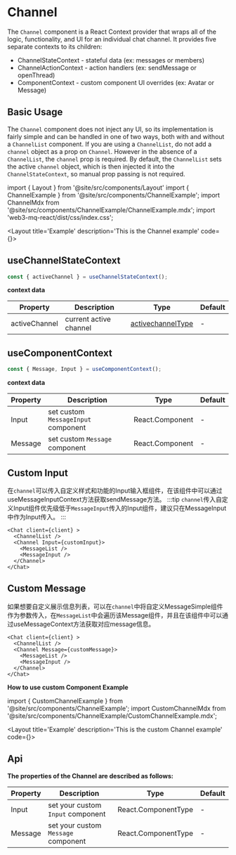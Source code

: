 # Channel

The `Channel` component is a React Context provider that wraps all of the logic, functionality, and UI for an individual chat channel. It provides five separate contexts to its children:

- ChannelStateContext - stateful data (ex: messages or members)
- ChannelActionContext - action handlers (ex: sendMessage or openThread)
- ComponentContext - custom component UI overrides (ex: Avatar or Message)

## Basic Usage

The `Channel` component does not inject any UI, so its implementation is fairly simple and can be handled in one of two ways, both with and without a `ChannelList` component. If you are using a `ChannelList`, do not add a `channel` object as a prop on `Channel`. However in the absence of a `ChannelList`, the `channel` prop is required. By default, the `ChannelList` sets the active `channel` object, which is then injected it into the `ChannelStateContext`, so manual prop passing is not required.

import { Layout } from '@site/src/components/Layout'
import { ChannelExample } from '@site/src/components/ChannelExample';
import ChannelMdx from '@site/src/components/ChannelExample/ChannelExample.mdx';
import 'web3-mq-react/dist/css/index.css';

<Layout
title='Example'
description='This is the Channel example'
code={<ChannelMdx />}>
<ChannelExample />
</Layout>

## useChannelStateContext
```ts
const { activeChannel } = useChannelStateContext();
```
**context data**

| Property      | Description               | Type                                                                  | Default |
| ------------- | ------------------------- | --------------------------------------------------------------------- | ------- |
| activeChannel | current active channel    | [activechannelType](/docs/Web3MQ-SDK/JS-SDK/types/#activechanneltype) |   -     |

## useComponentContext
```ts
const { Message, Input } = useComponentContext();
```
**context data**

| Property      | Description                            | Type              | Default |
| ------------- | -------------------------------------- | ----------------- | ------- |
| Input         | set custom `MessageInput` component    | React.Component   |   -     |
| Message       | set custom `Message` component         | React.Component   |   -     |

## Custom Input 
在`channel`可以传入自定义样式和功能的Input输入框组件，在该组件中可以通过useMessageInputContext方法获取sendMessage方法。
:::tip
  `channel`传入自定义Input组件优先级低于`MessageInput`传入的Input组件，建议只在MessageInput中作为Input传入。
:::
```tsx
<Chat client={client} >
  <ChannelList />
  <Channel Input={customInput}>
    <MessageList />
    <MessageInput />
  </Channel>
</Chat>
```
## Custom Message 
如果想要自定义展示信息列表，可以在`channel`中将自定义MessageSimple组件作为参数传入，在`MessageList`中会遍历该Message组件，并且在该组件中可以通过useMessageContext方法获取对应message信息。

```tsx
<Chat client={client} >
  <ChannelList />
  <Channel Message={customMessage}>
    <MessageList />
    <MessageInput />
  </Channel>
</Chat>
```

**How to use custom Component Example**

import { CustomChannelExample } from '@site/src/components/ChannelExample';
import CustomChannelMdx from '@site/src/components/ChannelExample/CustomChannelExample.mdx';

<Layout
title='Example'
description='This is the custom Channel example'
code={<CustomChannelMdx />}>
<CustomChannelExample />
</Layout>

## Api

**The properties of the Channel are described as follows:**

| Property | Description                               | Type                                      | Default |
| -------- | ----------------------------------------- | ----------------------------------------- | ------- |
| Input    | set your custom `Input` component         | React.ComponentType                       |   -     |
| Message  | set your custom `Message` component | React.ComponentType                       |   -     |